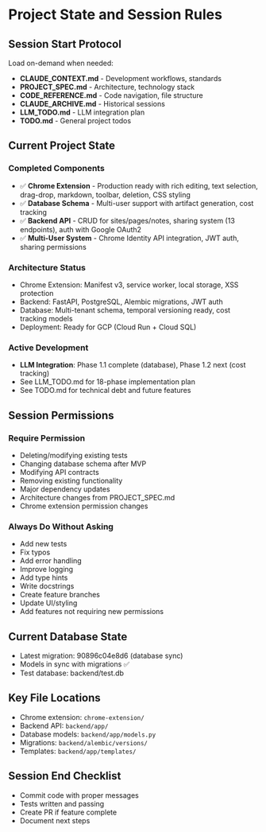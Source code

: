 # Project State and Session Rules

## Session Start Protocol
Load on-demand when needed:
- **CLAUDE_CONTEXT.md** - Development workflows, standards
- **PROJECT_SPEC.md** - Architecture, technology stack
- **CODE_REFERENCE.md** - Code navigation, file structure
- **CLAUDE_ARCHIVE.md** - Historical sessions
- **LLM_TODO.md** - LLM integration plan
- **TODO.md** - General project todos

## Current Project State

### Completed Components
- ✅ **Chrome Extension** - Production ready with rich editing, text selection, drag-drop, markdown, toolbar, deletion, CSS styling
- ✅ **Database Schema** - Multi-user support with artifact generation, cost tracking
- ✅ **Backend API** - CRUD for sites/pages/notes, sharing system (13 endpoints), auth with Google OAuth2
- ✅ **Multi-User System** - Chrome Identity API integration, JWT auth, sharing permissions

### Architecture Status
- Chrome Extension: Manifest v3, service worker, local storage, XSS protection
- Backend: FastAPI, PostgreSQL, Alembic migrations, JWT auth
- Database: Multi-tenant schema, temporal versioning ready, cost tracking models
- Deployment: Ready for GCP (Cloud Run + Cloud SQL)

### Active Development
- **LLM Integration**: Phase 1.1 complete (database), Phase 1.2 next (cost tracking)
- See LLM_TODO.md for 18-phase implementation plan
- See TODO.md for technical debt and future features

## Session Permissions

### Require Permission
- Deleting/modifying existing tests
- Changing database schema after MVP
- Modifying API contracts
- Removing existing functionality
- Major dependency updates
- Architecture changes from PROJECT_SPEC.md
- Chrome extension permission changes

### Always Do Without Asking
- Add new tests
- Fix typos
- Add error handling
- Improve logging
- Add type hints
- Write docstrings
- Create feature branches
- Update UI/styling
- Add features not requiring new permissions

## Current Database State
- Latest migration: 90896c04e8d6 (database sync)
- Models in sync with migrations ✅
- Test database: backend/test.db

## Key File Locations
- Chrome extension: `chrome-extension/`
- Backend API: `backend/app/`
- Database models: `backend/app/models.py`
- Migrations: `backend/alembic/versions/`
- Templates: `backend/app/templates/`

## Session End Checklist
- Commit code with proper messages
- Tests written and passing
- Create PR if feature complete
- Document next steps
